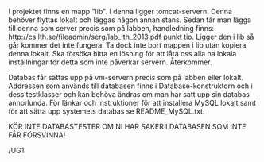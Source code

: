 I projektet finns en mapp "lib". I denna ligger tomcat-servern. Denna behöver flyttas lokalt och läggas någon annan stans. Sedan får man lägga till denna som server precis som på labben, handledning finns: http://cs.lth.se/fileadmin/serg/lab_lth_2013.pdf punkt tio. Ligger den i lib så går kommer det inte fungera. Ta dock inte bort mappen i lib utan kopiera denna lokalt. Ska försöka hitta en lösning för att låta oss alla ha lokala inställningar för detta som inte påverkar servern. Återkommer. 

Databas får sättas upp på vm-servern precis som på labben eller lokalt. Addressen som används till databasen finns i Database-konstruktorn och i dess testklasser och kan behöva ändras om man har satt upp sin databas annorlunda. För länkar och instruktioner för att installera MySQL lokalt samt för att sätta upp systemets databas se README_MySQL.txt.
  
KÖR INTE DATABASTESTER OM NI HAR SAKER I DATABASEN SOM INTE FÅR FÖRSVINNA!

/UG1